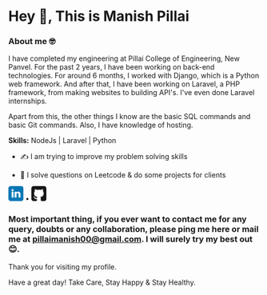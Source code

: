 # Hey 👋, This is Manish Pillai
### About me 🤓


I have completed my engineering at Pillai College of Engineering, New Panvel. For the past 2 years, I have been working on back-end technologies. For around 6 months, I worked with Django, which is a Python web framework. And after that, I have been working on Laravel, a PHP framework, from making websites to building API's. I've even done Laravel internships.

Apart from this, the other things I know are the basic SQL commands and basic Git commands. Also, I have knowledge of hosting.

**Skills:** NodeJs | Laravel | Python 

- ✍️ I am trying to improve my problem solving skills 

- 🌱  I solve questions on Leetcode & do some projects for clients

<a href = https://www.linkedin.com/in/pillaimanish><img src=https://raw.githubusercontent.com/edent/SuperTinyIcons/master/images/svg/linkedin.svg height='30' weight='30'></a> • <a href = https://github.com/pillaimanish><img src=https://raw.githubusercontent.com/edent/SuperTinyIcons/master/images/svg/github.svg height='30' weight='30'></a>


### Most important thing, if you ever want to contact me for any query, doubts or any collaboration, please ping me here or mail me at pillaimanish00@gmail.com. I will surely try my best out 😊.

Thank you for visiting my profile.

Have a great day! 
Take Care, Stay Happy & Stay Healthy.
